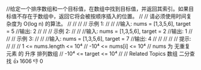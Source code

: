 //给定一个排序数组和一个目标值，在数组中找到目标值，并返回其索引。如果目标值不存在于数组中，返回它将会被按顺序插入的位置。 
//
// 请必须使用时间复杂度为 O(log n) 的算法。 
//
// 
//
// 示例 1: 
//
// 
//输入: nums = [1,3,5,6], target = 5
//输出: 2
// 
//
// 示例 2: 
//
// 
//输入: nums = [1,3,5,6], target = 2
//输出: 1
// 
//
// 示例 3: 
//
// 
//输入: nums = [1,3,5,6], target = 7
//输出: 4
// 
//
// 
//
// 提示: 
//
// 
// 1 <= nums.length <= 10⁴ 
// -10⁴ <= nums[i] <= 10⁴ 
// nums 为 无重复元素 的 升序 排列数组 
// -10⁴ <= target <= 10⁴ 
// 
// Related Topics 数组 二分查找 👍 1606 👎 0
